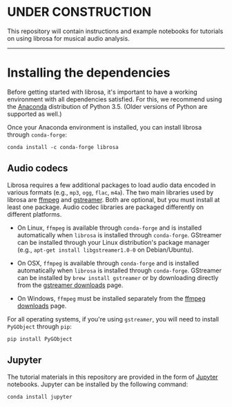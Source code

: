 # UNDER CONSTRUCTION 
This repository will contain instructions and example notebooks for tutorials on using librosa for musical
audio analysis.

---

# Installing the dependencies

Before getting started with librosa, it's important to have a working environment with all dependencies
satisfied.  For this, we recommend using the [Anaconda](https://www.continuum.io/downloads) distribution of
Python 3.5.  (Older versions of Python are supported as well.)

Once your Anaconda environment is installed, you can install librosa through `conda-forge`:

```
conda install -c conda-forge librosa
```

## Audio codecs

Librosa requires a few additional packages to load audio data encoded in various formats (e.g., `mp3`, `ogg`,
`flac`, `m4a`).  The two main libraries used by librosa are [ffmpeg](https://ffmpeg.org/) and
[gstreamer](https://gstreamer.freedesktop.org/).  Both are optional, but you must install at least one
package.
Audio codec libraries are packaged differently on different platforms.

* On Linux, `ffmpeg` is available through `conda-forge` and is installed automatically when `librosa` is
installed through `conda-forge`.  GStreamer can be installed through your Linux distribution's package manager
(e.g., `apt-get install libgstreamer1.0-0` on Debian/Ubuntu).

* On OSX, `ffmpeg` is available through `conda-forge` and is installed automatically when `librosa` is
installed through `conda-forge`.  GStreamer can be installed by `brew install gstreamer` or by downloading
directly from the [gstreamer downloads](https://gstreamer.freedesktop.org/download/) page.

* On Windows, `ffmpeg` must be installed separately from the [ffmpeg downloads](http://ffmpeg.org/download.html) page.


For all operating systems, if you're using `gstreamer`, you will need to install `PyGObject` through `pip`:

```
pip install PyGObject
```

## Jupyter

The tutorial materials in this repository are provided in the form of [Jupyter](http://jupyter.org/)
notebooks.  Jupyter can be installed by the following command:
```
conda install jupyter
```
